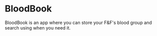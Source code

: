 # BloodBook
BloodBook is an app where you can store your F&amp;F's blood group and search using when you need it. 

